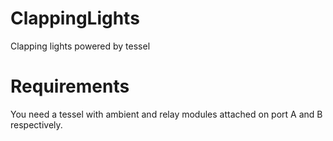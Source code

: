 ClappingLights
==============

Clapping lights powered by tessel


Requirements
==============

You need a tessel with ambient and relay modules attached on port A and B respectively.
